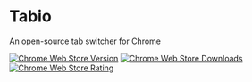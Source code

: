 # Tabio

An open-source tab switcher for Chrome

[![Chrome Web Store Version](https://img.shields.io/chrome-web-store/v/bgbhfmeabcmpjblimfddkeikogidjhao.svg?style=flat-square)](https://chrome.google.com/webstore/detail/tabio/bgbhfmeabcmpjblimfddkeikogidjhao)
[![Chrome Web Store Downloads](https://img.shields.io/chrome-web-store/d/bgbhfmeabcmpjblimfddkeikogidjhao.svg?style=flat-square)](https://chrome.google.com/webstore/detail/tabio/bgbhfmeabcmpjblimfddkeikogidjhao)
[![Chrome Web Store Rating](https://img.shields.io/chrome-web-store/rating/bgbhfmeabcmpjblimfddkeikogidjhao.svg?style=flat-square)](https://chrome.google.com/webstore/detail/tabio/bgbhfmeabcmpjblimfddkeikogidjhao)
